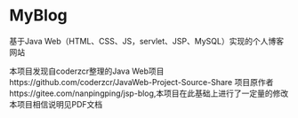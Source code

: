 # MyBlog
 基于Java Web（HTML、CSS、JS，servlet、JSP、MySQL）实现的个人博客网站
 
 本项目发现自coderzcr整理的Java Web项目https://github.com/coderzcr/JavaWeb-Project-Source-Share
 项目原作者https://gitee.com/nanpingping/jsp-blog,本项目在此基础上进行了一定量的修改
 本项目相信说明见PDF文档

